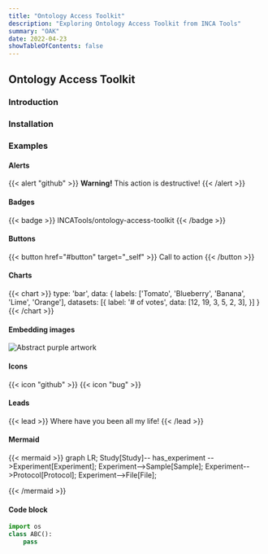 ```yaml
---
title: "Ontology Access Toolkit"
description: "Exploring Ontology Access Toolkit from INCA Tools"
summary: "OAK"
date: 2022-04-23
showTableOfContents: false
---
```


## Ontology Access Toolkit

### Introduction

### Installation

### Examples

#### Alerts

{{< alert "github" >}}
**Warning!** This action is destructive!
{{< /alert >}}


#### Badges

{{< badge >}}
INCATools/ontology-access-toolkit
{{< /badge >}}

#### Buttons

{{< button href="#button" target="_self" >}}
Call to action
{{< /button >}}


#### Charts

{{< chart >}}
type: 'bar',
data: {
  labels: ['Tomato', 'Blueberry', 'Banana', 'Lime', 'Orange'],
  datasets: [{
    label: '# of votes',
    data: [12, 19, 3, 5, 2, 3],
  }]
}
{{< /chart >}}


#### Embedding images


![Abstract purple artwork](abstract.jpg "Photo by [Jr Korpa](https://unsplash.com/@jrkorpa) on [Unsplash](https://unsplash.com/)")


#### Icons

{{< icon "github" >}}
{{< icon "bug" >}}

#### Leads

{{< lead >}}
Where have you been all my life!
{{< /lead >}}


#### Mermaid

{{< mermaid >}}
graph LR;
Study[Study]-- has_experiment -->Experiment[Experiment];
Experiment-->Sample[Sample];
Experiment-->Protocol[Protocol];
Experiment-->File[File];

{{< /mermaid >}}


#### Code block

```python
import os
class ABC():
    pass
```